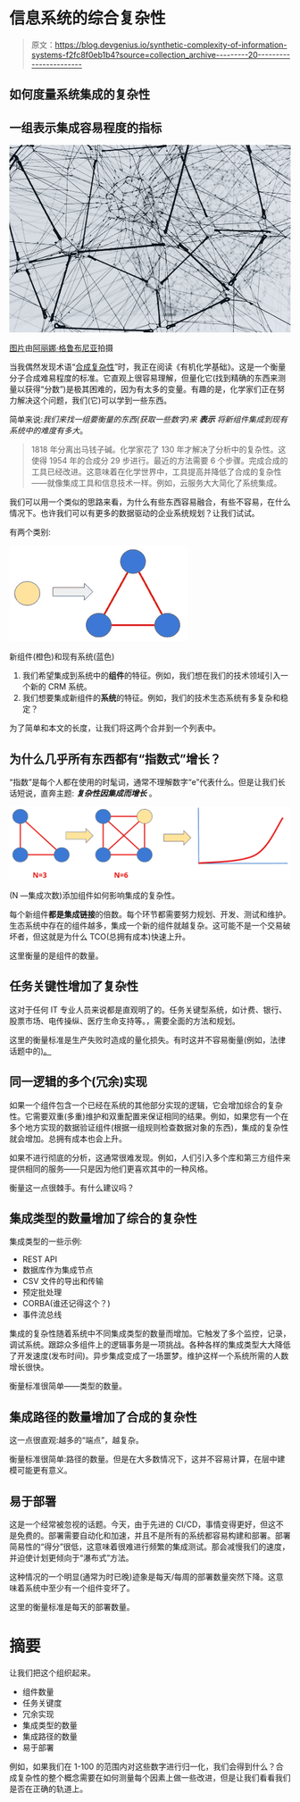 # 信息系统的综合复杂性

> 原文：<https://blog.devgenius.io/synthetic-complexity-of-information-systems-f2fc8f0eb1b4?source=collection_archive---------20----------------------->

## 如何度量系统集成的复杂性

## 一组表示集成容易程度的指标

![](img/ce7355910a88b1da8d09496752b2e5d2.png)

[图片](https://unsplash.com/photos/ZiQkhI7417A)由[阿丽娜·格鲁布尼亚](https://unsplash.com/@alinnnaaaa)拍摄

当我偶然发现术语“[合成复杂性](https://pubs.rsc.org/en/content/getauthorversionpdf/C5OB00709G)”时，我正在阅读《有机化学基础》。这是一个衡量分子合成难易程度的标准。它直观上很容易理解，但量化它(找到精确的东西来测量以获得“分数”)是极其困难的，因为有太多的变量。有趣的是，化学家们正在努力解决这个问题，我们(它)可以学到一些东西。

简单来说:*我们来找一组要衡量的东西(获取一些数字)来* ***表示*** *将新组件集成到现有系统中的难度有多大*。

> 1818 年分离出马钱子碱。化学家花了 130 年才解决了分析中的复杂性。这使得 1954 年的合成分 29 步进行。最近的方法需要 6 个步骤。完成合成的工具已经改进。这意味着在化学世界中，工具提高并降低了合成的复杂性——就像集成工具和信息技术一样。例如，云服务大大简化了系统集成。

我们可以用一个类似的思路来看，为什么有些东西容易融合，有些不容易，在什么情况下。也许我们可以有更多的数据驱动的企业系统规划？让我们试试。

有两个类别:

![](img/9b91be9f4d97f4f92169e96af064ef5c.png)

新组件(橙色)和现有系统(蓝色)

1.  我们希望集成到系统中的**组件**的特征。例如，我们想在我们的技术领域引入一个新的 CRM 系统。
2.  我们想要集成新组件的**系统**的特征。例如，我们的技术生态系统有多复杂和稳定？

为了简单和本文的长度，让我们将这两个合并到一个列表中。

## 为什么几乎所有东西都有“指数式”增长？

“指数”是每个人都在使用的时髦词，通常不理解数字“e”代表什么。但是让我们长话短说，直奔主题: ***复杂性因集成而增长*** 。

![](img/e69ac5a8e4920d358e84b21be89e4773.png)

(N —集成次数)添加组件如何影响集成的复杂性。

每个新组件**都是集成链接**的倍数。每个环节都需要努力规划、开发、测试和维护。生态系统中存在的组件越多，集成一个新的组件就越复杂。这可能不是一个交易破坏者，但这就是为什么 TCO(总拥有成本)快速上升。

这里衡量的是组件的数量。

## 任务关键性增加了复杂性

这对于任何 IT 专业人员来说都是直观明了的。任务关键型系统，如计费、银行、股票市场、电传操纵、医疗生命支持等。，需要全面的方法和规划。

这里的衡量标准是生产失败时造成的量化损失。有时这并不容易衡量(例如，法律话题中的[)。](https://www.youtube.com/watch?v=0O2Rq4HJBxw)

## 同一逻辑的多个(冗余)实现

如果一个组件包含一个已经在系统的其他部分实现的逻辑，它会增加综合的复杂性。它需要双重(多重)维护和双重配置来保证相同的结果。例如，如果您有一个在多个地方实现的数据验证组件(根据一组规则检查数据对象的东西)，集成的复杂性就会增加。总拥有成本也会上升。

如果不进行彻底的分析，这通常很难发现。例如，人们引入多个库和第三方组件来提供相同的服务——只是因为他们更喜欢其中的一种风格。

衡量这一点很棘手。有什么建议吗？

## 集成类型的数量增加了综合的复杂性

集成类型的一些示例:

*   REST API
*   数据库作为集成节点
*   CSV 文件的导出和传输
*   预定批处理
*   CORBA(谁还记得这个？)
*   事件流总线

集成的复杂性随着系统中不同集成类型的数量而增加。它触发了多个监控，记录，调试系统。跟踪众多组件上的逻辑事务是一项挑战。各种各样的集成类型大大降低了开发速度(发布时间)。异步集成变成了一场噩梦。维护这样一个系统所需的人数增长很快。

衡量标准很简单——类型的数量。

## 集成路径的数量增加了合成的复杂性

这一点很直观:越多的“端点”，越复杂。

衡量标准很简单:路径的数量。但是在大多数情况下，这并不容易计算，在层中建模可能更有意义。

## 易于部署

这是一个经常被忽视的话题。今天，由于先进的 CI/CD，事情变得更好，但这不是免费的。部署需要自动化和加速，并且不是所有的系统都容易构建和部署。部署简易性的“得分”很低，这意味着很难进行频繁的集成测试。那会减慢我们的速度，并迫使计划更倾向于“瀑布式”方法。

这种情况的一个明显(通常为时已晚)迹象是每天/每周的部署数量突然下降。这意味着系统中至少有一个组件变坏了。

这里的衡量标准是每天的部署数量。

# 摘要

让我们把这个组织起来。

*   组件数量
*   任务关键度
*   冗余实现
*   集成类型的数量
*   集成路径的数量
*   易于部署

例如，如果我们在 1-100 的范围内对这些数字进行归一化，我们会得到什么？合成复杂性的整个概念需要在如何测量每个因素上做一些改进，但是让我们看看我们是否在正确的轨道上。